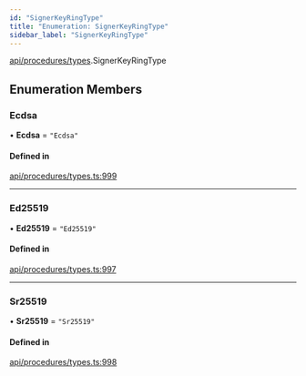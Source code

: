 ```yaml
---
id: "SignerKeyRingType"
title: "Enumeration: SignerKeyRingType"
sidebar_label: "SignerKeyRingType"
---
```


[api/procedures/types](../../../../../modules/API/Procedures/Types/Types.md).SignerKeyRingType

## Enumeration Members

### Ecdsa

• **Ecdsa** = ``"Ecdsa"``

#### Defined in

[api/procedures/types.ts:999](https://github.com/PolymeshAssociation/polymesh-sdk/blob/978e4ded6/src/api/procedures/types.ts#L999)

___

### Ed25519

• **Ed25519** = ``"Ed25519"``

#### Defined in

[api/procedures/types.ts:997](https://github.com/PolymeshAssociation/polymesh-sdk/blob/978e4ded6/src/api/procedures/types.ts#L997)

___

### Sr25519

• **Sr25519** = ``"Sr25519"``

#### Defined in

[api/procedures/types.ts:998](https://github.com/PolymeshAssociation/polymesh-sdk/blob/978e4ded6/src/api/procedures/types.ts#L998)
